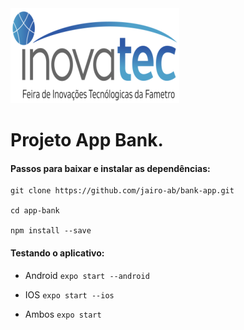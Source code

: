<img src="src/images/image13.png">

# Projeto App Bank.

#### Passos para baixar e instalar as dependências:

```
git clone https://github.com/jairo-ab/bank-app.git

cd app-bank

npm install --save
```

#### Testando o aplicativo:


- Android  `expo start --android`

- IOS  `expo start --ios`

- Ambos `expo start`
